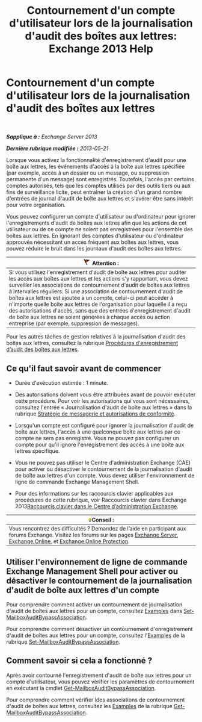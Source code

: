 ﻿---
title: "Contournement d'un compte d'utilisateur lors de la journalisation d'audit des boîtes aux lettres: Exchange 2013 Help"
TOCTitle: Contournement d'un compte d'utilisateur lors de la journalisation d'audit des boîtes aux lettres
ms:assetid: 98a87071-fe31-4b67-beb8-a73799e54df2
ms:mtpsurl: https://technet.microsoft.com/fr-fr/library/Ff461934(v=EXCHG.150)
ms:contentKeyID: 50478767
ms.date: 04/24/2018
mtps_version: v=EXCHG.150
ms.translationtype: HT
---

# Contournement d'un compte d'utilisateur lors de la journalisation d'audit des boîtes aux lettres

 

_**Sapplique à :** Exchange Server 2013_

_**Dernière rubrique modifiée :** 2013-05-21_

Lorsque vous activez la fonctionnalité d'enregistrement d'audit pour une boîte aux lettres, les événements d'accès à la boîte aux lettres spécifiée (par exemple, accès à un dossier ou un message, ou suppression permanente d'un message) sont enregistrés. Toutefois, l'accès par certains comptes autorisés, tels que les comptes utilisés par des outils tiers ou aux fins de surveillance licite, peut entraîner la création d'un grand nombre d'entrées de journal d'audit de boîte aux lettres et s'avérer être sans intérêt pour votre organisation.

Vous pouvez configurer un compte d'utilisateur ou d'ordinateur pour ignorer l'enregistrements d'audit de boîtes aux lettres afin que les actions de cet utilisateur ou de ce compte ne soient pas enregistrées pour l'ensemble des boîtes aux lettres. En ignorant des comptes d'utilisateur ou d'ordinateur approuvés nécessitant un accès fréquent aux boîtes aux lettres, vous pouvez réduire le bruit dans les journaux d'audit des boîtes aux lettres.

<table>
<thead>
<tr class="header">
<th><img src="images/JJ673034.Caution(EXCHG.150).gif" title="Attention" alt="Attention" />Attention :</th>
</tr>
</thead>
<tbody>
<tr class="odd">
<td>Si vous utilisez l'enregistrement d'audit de boîte aux lettres pour auditer les accès aux boîtes aux lettres et les actions s'y rapportant, vous devez surveiller les associations de contournement d'audit de boîtes aux lettres à intervalles réguliers. Si une association de contournement d'audit de boîtes aux lettres est ajoutée à un compte, celui-ci peut accéder à n'importe quelle boîte aux lettres de l'organisation pour laquelle il a reçu des autorisations d'accès, sans que des entrées d'enregistrement d'audit de boîte aux lettres ne soient générées à chaque accès ou action entreprise (par exemple, suppression de messages).</td>
</tr>
</tbody>
</table>


Pour les autres tâches de gestion relatives à la journalisation d'audit des boîtes aux lettres, consultez la rubrique [Procédures d'enregistrement d’audit des boîtes aux lettres](mailbox-audit-logging-procedures-exchange-2013-help.md).

## Ce qu'il faut savoir avant de commencer

  - Durée d'exécution estimée : 1 minute.

  - Des autorisations doivent vous être attribuées avant de pouvoir exécuter cette procédure. Pour voir les autorisations qui vous sont nécessaires, consultez l'entrée « Journalisation d'audit de boîte aux lettres » dans la rubrique [Stratégie de messagerie et autorisations de conformité](messaging-policy-and-compliance-permissions-exchange-2013-help.md).

  - Lorsqu'un compte est configuré pour ignorer la journalisation d'audit de boîte aux lettres, l'accès à une quelconque boîte aux lettres par ce compte ne sera pas enregistré. Vous ne pouvez pas configurer un compte pour qu'il ignore l'enregistrement des accès à une boîte aux lettres spécifique.

  - Vous ne pouvez pas utiliser le Centre d'administration Exchange (CAE) pour activer ou désactiver le contournement de la journalisation d'audit de boîte aux lettres d'un compte. Vous devez utiliser l'environnement de ligne de commande Exchange Management Shell.

  - Pour des informations sur les raccourcis clavier applicables aux procédures de cette rubrique, voir Raccourcis clavier dans Exchange 2013[Raccourcis clavier dans le Centre d’administration Exchange](keyboard-shortcuts-in-the-exchange-admin-center-exchange-online-protection-help.md).

<table>
<thead>
<tr class="header">
<th><img src="images/Bb125224.tip(EXCHG.150).gif" title="Conseil" alt="Conseil" />Conseil :</th>
</tr>
</thead>
<tbody>
<tr class="odd">
<td>Vous rencontrez des difficultés ? Demandez de l’aide en participant aux forums Exchange. Visitez les forums sur les pages <a href="https://go.microsoft.com/fwlink/p/?linkid=60612">Exchange Server</a>, <a href="https://go.microsoft.com/fwlink/p/?linkid=267542">Exchange Online</a>, et <a href="https://go.microsoft.com/fwlink/p/?linkid=285351">Exchange Online Protection</a>.</td>
</tr>
</tbody>
</table>


## Utiliser l'environnement de ligne de commande Exchange Management Shell pour activer ou désactiver le contournement de la journalisation d'audit de boîte aux lettres d'un compte

Pour comprendre comment activer un contournement de journalisation d'audit de boîtes aux lettres pour un compte, consultez [Examples](https://technet.microsoft.com/fr-fr/ff696758\(exchg.150\)#examples) dans [Set-MailboxAuditBypassAssociation](https://technet.microsoft.com/fr-fr/library/ff696758\(v=exchg.150\)).

Pour comprendre comment désactiver un contournement d'enregistrement d'audit de boîtes aux lettres pour un compte, consultez l'[Examples](https://technet.microsoft.com/fr-fr/ff696758\(exchg.150\)#examples) de la rubrique [Set-MailboxAuditBypassAssociation](https://technet.microsoft.com/fr-fr/library/ff696758\(v=exchg.150\)).

## Comment savoir si cela a fonctionné ?

Après avoir contourné l'enregistrement d'audit de boîte aux lettres pour un compte d'utilisateur, vous pouvez vérifier les paramètres de contournement en exécutant la cmdlet [Get-MailboxAuditBypassAssociation](https://technet.microsoft.com/fr-fr/library/ff696741\(v=exchg.150\)).

Pour comprendre comment vérifier ldes associations de contournement d'audit de boîtes aux lettres, consultez les [Examples](https://technet.microsoft.com/fr-fr/ff696741\(exchg.150\)#examples) de la rubrique [Get-MailboxAuditBypassAssociation](https://technet.microsoft.com/fr-fr/library/ff696741\(v=exchg.150\)).

